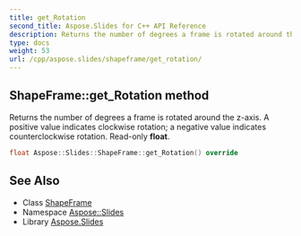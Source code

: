 ```yaml
---
title: get_Rotation
second_title: Aspose.Slides for C++ API Reference
description: Returns the number of degrees a frame is rotated around the z-axis. A positive value indicates clockwise rotation; a negative value indicates counterclockwise rotation. Read-only float.
type: docs
weight: 53
url: /cpp/aspose.slides/shapeframe/get_rotation/
---
```

## ShapeFrame::get_Rotation method


Returns the number of degrees a frame is rotated around the z-axis. A positive value indicates clockwise rotation; a negative value indicates counterclockwise rotation. Read-only **float**.

```cpp
float Aspose::Slides::ShapeFrame::get_Rotation() override
```

## See Also

* Class [ShapeFrame](../)
* Namespace [Aspose::Slides](../../)
* Library [Aspose.Slides](../../../)
